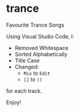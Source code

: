 # trance
Favourite Trance Songs

Using Visual Studio Code, I: 
  * Removed Whitespace
  * Sorted Alphabetically
  * Title Case
  * Changed: 
       * `Mix` to `Edit`
       * `[]` to `()`
  
for each track.
 
Enjoy!
